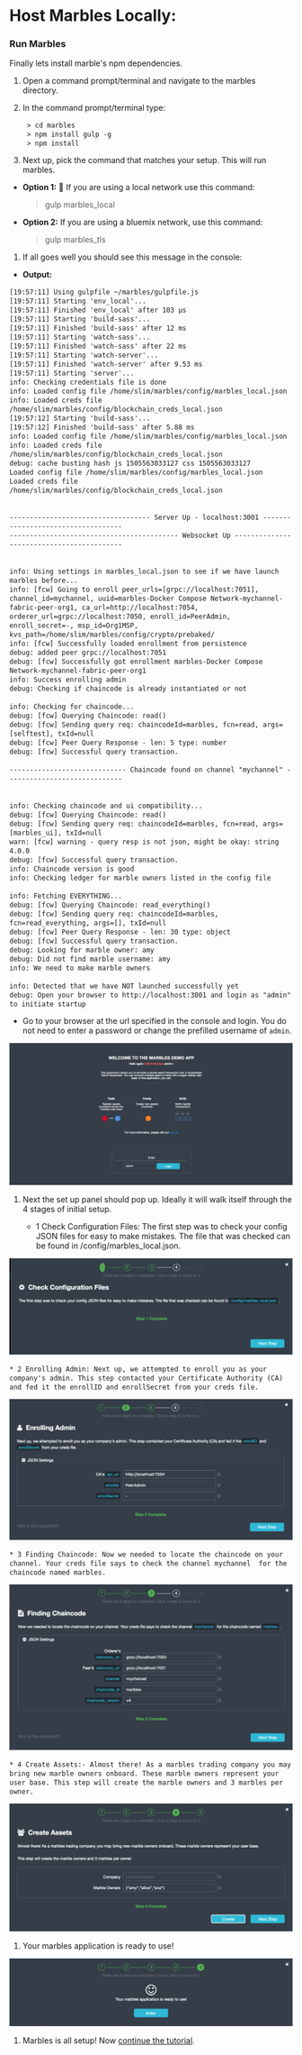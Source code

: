 # Host Marbles Locally:

### <a name="runlocal"></a>Run Marbles
 Finally lets install marble's npm dependencies.

1. Open a command prompt/terminal and navigate to the marbles directory.
1. In the command prompt/terminal type:
	
		> cd marbles
		> npm install gulp -g
		> npm install

1. Next up, pick the command that matches your setup. This will run marbles.

- **Option 1:** :lollipop: If you are using a local network use this command:
	> gulp marbles_local


- **Option 2:** If you are using a bluemix network, use this command:
	> gulp marbles_tls

1. If all goes well you should see this message in the console:

- **Output:**
```
[19:57:11] Using gulpfile ~/marbles/gulpfile.js
[19:57:11] Starting 'env_local'...
[19:57:11] Finished 'env_local' after 103 μs
[19:57:11] Starting 'build-sass'...
[19:57:11] Finished 'build-sass' after 12 ms
[19:57:11] Starting 'watch-sass'...
[19:57:11] Finished 'watch-sass' after 22 ms
[19:57:11] Starting 'watch-server'...
[19:57:11] Finished 'watch-server' after 9.53 ms
[19:57:11] Starting 'server'...
info: Checking credentials file is done
info: Loaded config file /home/slim/marbles/config/marbles_local.json
info: Loaded creds file /home/slim/marbles/config/blockchain_creds_local.json
[19:57:12] Starting 'build-sass'...
[19:57:12] Finished 'build-sass' after 5.88 ms
info: Loaded config file /home/slim/marbles/config/marbles_local.json
info: Loaded creds file /home/slim/marbles/config/blockchain_creds_local.json
debug: cache busting hash js 1505563033127 css 1505563033127
Loaded config file /home/slim/marbles/config/marbles_local.json
Loaded creds file /home/slim/marbles/config/blockchain_creds_local.json


----------------------------------- Server Up - localhost:3001 -----------------------------------
------------------------------------------ Websocket Up ------------------------------------------


info: Using settings in marbles_local.json to see if we have launch marbles before...
info: [fcw] Going to enroll peer_urls=[grpc://localhost:7051], channel_id=mychannel, uuid=marbles-Docker Compose Network-mychannel-fabric-peer-org1, ca_url=http://localhost:7054, orderer_url=grpc://localhost:7050, enroll_id=PeerAdmin, enroll_secret=-, msp_id=Org1MSP, kvs_path=/home/slim/marbles/config/crypto/prebaked/
info: [fcw] Successfully loaded enrollment from persistence
debug: added peer grpc://localhost:7051
debug: [fcw] Successfully got enrollment marbles-Docker Compose Network-mychannel-fabric-peer-org1
info: Success enrolling admin
debug: Checking if chaincode is already instantiated or not

info: Checking for chaincode...
debug: [fcw] Querying Chaincode: read()
debug: [fcw] Sending query req: chaincodeId=marbles, fcn=read, args=[selftest], txId=null
debug: [fcw] Peer Query Response - len: 5 type: number
debug: [fcw] Successful query transaction.

----------------------------- Chaincode found on channel "mychannel" -----------------------------


info: Checking chaincode and ui compatibility...
debug: [fcw] Querying Chaincode: read()
debug: [fcw] Sending query req: chaincodeId=marbles, fcn=read, args=[marbles_ui], txId=null
warn: [fcw] warning - query resp is not json, might be okay: string 4.0.0
debug: [fcw] Successful query transaction.
info: Chaincode version is good
info: Checking ledger for marble owners listed in the config file

info: Fetching EVERYTHING...
debug: [fcw] Querying Chaincode: read_everything()
debug: [fcw] Sending query req: chaincodeId=marbles, fcn=read_everything, args=[], txId=null
debug: [fcw] Peer Query Response - len: 30 type: object
debug: [fcw] Successful query transaction.
debug: Looking for marble owner: amy
debug: Did not find marble username: amy
info: We need to make marble owners

info: Detected that we have NOT launched successfully yet
debug: Open your browser to http://localhost:3001 and login as "admin" to initiate startup
```

* Go to your browser at the url specified in the console and login. You do not need to enter a password or change the prefilled username of `admin`.

![](/doc_images/local-login.png)
	

1. Next the set up panel should pop up. Ideally it will walk itself through the 4 stages of initial setup.
	
	* 1 Check Configuration Files: The first step was to check your config JSON files for easy to make mistakes. The file that was checked can be found in /config/marbles_local.json.

![Image of ellie](/doc_images/step1.png)

	* 2 Enrolling Admin: Next up, we attempted to enroll you as your company's admin. This step contacted your Certificate Authority (CA) and fed it the enrollID and enrollSecret from your creds file. 

![Image of ellie](/doc_images/step2.png)
		
	* 3 Finding Chaincode: Now we needed to locate the chaincode on your channel. Your creds file says to check the channel mychannel  for the chaincode named marbles.

![Image of ellie](/doc_images/step3.png)

	* 4 Create Assets:- Almost there! As a marbles trading company you may bring new marble owners onboard. These marble owners represent your user base. This step will create the marble owners and 3 marbles per owner.

![Image of ellie](/doc_images/step4.png)
        


1. Your marbles application is ready to use!

![Image of ellie](/doc_images/step5.png)
		
1. Marbles is all setup! Now [continue the tutorial](../README.md#use).

